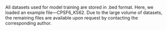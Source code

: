 All datasets used for model training are stored in .bed format.
Here, we loaded an example file—CPSF6_K562. Due to the large volume of datasets, the remaining files are available upon request by contacting the corresponding author.

